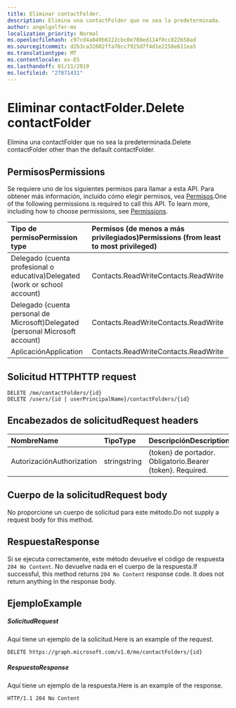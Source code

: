 ```yaml
---
title: Eliminar contactFolder.
description: Elimina una contactFolder que no sea la predeterminada.
author: angelgolfer-ms
localization_priority: Normal
ms.openlocfilehash: c97cd4a049b6122cbc0e708ed114f0cc822658ad
ms.sourcegitcommit: d2b3ca32602ffa76cc7925d7f4d1e2258e611ea5
ms.translationtype: MT
ms.contentlocale: es-ES
ms.lasthandoff: 01/11/2019
ms.locfileid: "27871431"
---
```

# <a name="delete-contactfolder"></a><span data-ttu-id="4dfa2-103">Eliminar contactFolder.</span><span class="sxs-lookup"><span data-stu-id="4dfa2-103">Delete contactFolder</span></span>

<span data-ttu-id="4dfa2-104">Elimina una contactFolder que no sea la predeterminada.</span><span class="sxs-lookup"><span data-stu-id="4dfa2-104">Delete contactFolder other than the default contactFolder.</span></span>
## <a name="permissions"></a><span data-ttu-id="4dfa2-105">Permisos</span><span class="sxs-lookup"><span data-stu-id="4dfa2-105">Permissions</span></span>
<span data-ttu-id="4dfa2-p101">Se requiere uno de los siguientes permisos para llamar a esta API. Para obtener más información, incluido cómo elegir permisos, vea [Permisos](/graph/permissions-reference).</span><span class="sxs-lookup"><span data-stu-id="4dfa2-p101">One of the following permissions is required to call this API. To learn more, including how to choose permissions, see [Permissions](/graph/permissions-reference).</span></span>

|<span data-ttu-id="4dfa2-108">Tipo de permiso</span><span class="sxs-lookup"><span data-stu-id="4dfa2-108">Permission type</span></span>      | <span data-ttu-id="4dfa2-109">Permisos (de menos a más privilegiados)</span><span class="sxs-lookup"><span data-stu-id="4dfa2-109">Permissions (from least to most privileged)</span></span>              |
|:--------------------|:---------------------------------------------------------|
|<span data-ttu-id="4dfa2-110">Delegado (cuenta profesional o educativa)</span><span class="sxs-lookup"><span data-stu-id="4dfa2-110">Delegated (work or school account)</span></span> | <span data-ttu-id="4dfa2-111">Contacts.ReadWrite</span><span class="sxs-lookup"><span data-stu-id="4dfa2-111">Contacts.ReadWrite</span></span>    |
|<span data-ttu-id="4dfa2-112">Delegado (cuenta personal de Microsoft)</span><span class="sxs-lookup"><span data-stu-id="4dfa2-112">Delegated (personal Microsoft account)</span></span> | <span data-ttu-id="4dfa2-113">Contacts.ReadWrite</span><span class="sxs-lookup"><span data-stu-id="4dfa2-113">Contacts.ReadWrite</span></span>    |
|<span data-ttu-id="4dfa2-114">Aplicación</span><span class="sxs-lookup"><span data-stu-id="4dfa2-114">Application</span></span> | <span data-ttu-id="4dfa2-115">Contacts.ReadWrite</span><span class="sxs-lookup"><span data-stu-id="4dfa2-115">Contacts.ReadWrite</span></span> |

## <a name="http-request"></a><span data-ttu-id="4dfa2-116">Solicitud HTTP</span><span class="sxs-lookup"><span data-stu-id="4dfa2-116">HTTP request</span></span>
<!-- { "blockType": "ignored" } -->
```http
DELETE /me/contactFolders/{id}
DELETE /users/{id | userPrincipalName}/contactFolders/{id}
```
## <a name="request-headers"></a><span data-ttu-id="4dfa2-117">Encabezados de solicitud</span><span class="sxs-lookup"><span data-stu-id="4dfa2-117">Request headers</span></span>
| <span data-ttu-id="4dfa2-118">Nombre</span><span class="sxs-lookup"><span data-stu-id="4dfa2-118">Name</span></span>       | <span data-ttu-id="4dfa2-119">Tipo</span><span class="sxs-lookup"><span data-stu-id="4dfa2-119">Type</span></span> | <span data-ttu-id="4dfa2-120">Descripción</span><span class="sxs-lookup"><span data-stu-id="4dfa2-120">Description</span></span>|
|:---------------|:--------|:----------|
| <span data-ttu-id="4dfa2-121">Autorización</span><span class="sxs-lookup"><span data-stu-id="4dfa2-121">Authorization</span></span>  | <span data-ttu-id="4dfa2-122">string</span><span class="sxs-lookup"><span data-stu-id="4dfa2-122">string</span></span>  | <span data-ttu-id="4dfa2-p102">{token} de portador. Obligatorio.</span><span class="sxs-lookup"><span data-stu-id="4dfa2-p102">Bearer {token}. Required.</span></span> |

## <a name="request-body"></a><span data-ttu-id="4dfa2-125">Cuerpo de la solicitud</span><span class="sxs-lookup"><span data-stu-id="4dfa2-125">Request body</span></span>
<span data-ttu-id="4dfa2-126">No proporcione un cuerpo de solicitud para este método.</span><span class="sxs-lookup"><span data-stu-id="4dfa2-126">Do not supply a request body for this method.</span></span>

## <a name="response"></a><span data-ttu-id="4dfa2-127">Respuesta</span><span class="sxs-lookup"><span data-stu-id="4dfa2-127">Response</span></span>

<span data-ttu-id="4dfa2-p103">Si se ejecuta correctamente, este método devuelve el código de respuesta `204 No Content`. No devuelve nada en el cuerpo de la respuesta.</span><span class="sxs-lookup"><span data-stu-id="4dfa2-p103">If successful, this method returns `204 No Content` response code. It does not return anything in the response body.</span></span>

## <a name="example"></a><span data-ttu-id="4dfa2-130">Ejemplo</span><span class="sxs-lookup"><span data-stu-id="4dfa2-130">Example</span></span>
##### <a name="request"></a><span data-ttu-id="4dfa2-131">Solicitud</span><span class="sxs-lookup"><span data-stu-id="4dfa2-131">Request</span></span>
<span data-ttu-id="4dfa2-132">Aquí tiene un ejemplo de la solicitud.</span><span class="sxs-lookup"><span data-stu-id="4dfa2-132">Here is an example of the request.</span></span>
<!-- {
  "blockType": "request",
  "name": "delete_contactfolder"
}-->
```http
DELETE https://graph.microsoft.com/v1.0/me/contactFolders/{id}
```
##### <a name="response"></a><span data-ttu-id="4dfa2-133">Respuesta</span><span class="sxs-lookup"><span data-stu-id="4dfa2-133">Response</span></span>
<span data-ttu-id="4dfa2-134">Aquí tiene un ejemplo de la respuesta.</span><span class="sxs-lookup"><span data-stu-id="4dfa2-134">Here is an example of the response.</span></span> 
<!-- {
  "blockType": "response",
  "truncated": true
} -->
```http
HTTP/1.1 204 No Content
```

<!-- uuid: 8fcb5dbc-d5aa-4681-8e31-b001d5168d79
2015-10-25 14:57:30 UTC -->
<!-- {
  "type": "#page.annotation",
  "description": "Delete contactFolder",
  "keywords": "",
  "section": "documentation",
  "tocPath": ""
}-->
